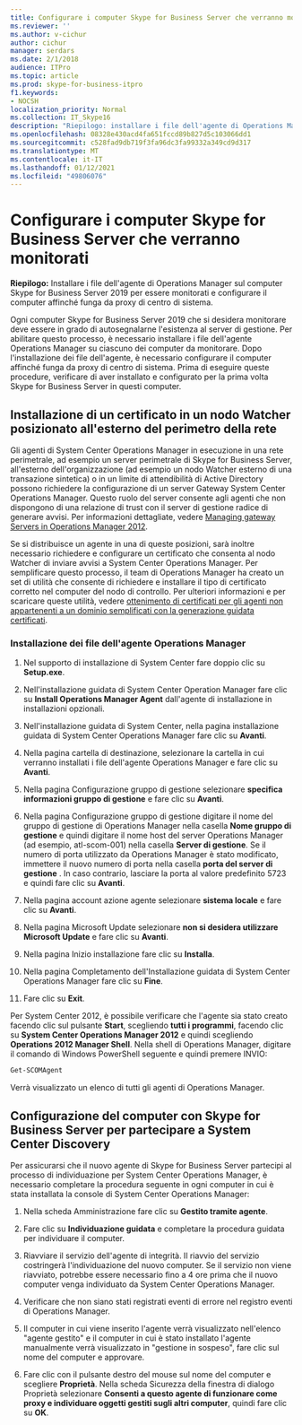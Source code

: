 ```yaml
---
title: Configurare i computer Skype for Business Server che verranno monitorati
ms.reviewer: ''
ms.author: v-cichur
author: cichur
manager: serdars
ms.date: 2/1/2018
audience: ITPro
ms.topic: article
ms.prod: skype-for-business-itpro
f1.keywords:
- NOCSH
localization_priority: Normal
ms.collection: IT_Skype16
description: "Riepilogo: installare i file dell'agente di Operations Manager sul computer Skype for Business Server 2019 per essere monitorati e configurare il computer affinché funga da proxy di centro di sistema."
ms.openlocfilehash: 08328e430acd4fa651fccd89b827d5c103066dd1
ms.sourcegitcommit: c528fad9db719f3fa96dc3fa99332a349cd9d317
ms.translationtype: MT
ms.contentlocale: it-IT
ms.lasthandoff: 01/12/2021
ms.locfileid: "49806076"
---
```

# <a name="configure-the-skype-for-business-server-computers-that-will-be-monitored"></a>Configurare i computer Skype for Business Server che verranno monitorati

**Riepilogo:** Installare i file dell'agente di Operations Manager sul computer Skype for Business Server 2019 per essere monitorati e configurare il computer affinché funga da proxy di centro di sistema.

Ogni computer Skype for Business Server 2019 che si desidera monitorare deve essere in grado di autosegnalarne l'esistenza al server di gestione. Per abilitare questo processo, è necessario installare i file dell'agente Operations Manager su ciascuno dei computer da monitorare. Dopo l'installazione dei file dell'agente, è necessario configurare il computer affinché funga da proxy di centro di sistema. Prima di eseguire queste procedure, verificare di aver installato e configurato per la prima volta Skype for Business Server in questi computer.

## <a name="installing-a-certificate-on-a-watcher-node-located-outside-the-perimeter-network"></a>Installazione di un certificato in un nodo Watcher posizionato all'esterno del perimetro della rete
<a name="watcher_node_outside"> </a>

Gli agenti di System Center Operations Manager in esecuzione in una rete perimetrale, ad esempio un server perimetrale di Skype for Business Server, all'esterno dell'organizzazione (ad esempio un nodo Watcher esterno di una transazione sintetica) o in un limite di attendibilità di Active Directory possono richiedere la configurazione di un server Gateway System Center Operations Manager. Questo ruolo del server consente agli agenti che non dispongono di una relazione di trust con il server di gestione radice di generare avvisi. Per informazioni dettagliate, vedere [Managing gateway Servers in Operations Manager 2012](https://technet.microsoft.com/library/hh212823.aspx).

Se si distribuisce un agente in una di queste posizioni, sarà inoltre necessario richiedere e configurare un certificato che consenta al nodo Watcher di inviare avvisi a System Center Operations Manager. Per semplificare questo processo, il team di Operations Manager ha creato un set di utilità che consente di richiedere e installare il tipo di certificato corretto nel computer del nodo di controllo. Per ulteriori informazioni e per scaricare queste utilità, vedere [ottenimento di certificati per gli agenti non appartenenti a un dominio semplificati con la generazione guidata certificati](https://go.microsoft.com/fwlink/p/?LinkID=267421&amp;amp;clcid=0x409).

### <a name="installing-the-operation-manager-agent-files"></a>Installazione dei file dell'agente Operations Manager

1. Nel supporto di installazione di System Center fare doppio clic su **Setup.exe**.

2. Nell'installazione guidata di System Center Operation Manager fare clic su **Install Operations Manager Agent** dall'agente di installazione in installazioni opzionali.

3. Nell'installazione guidata di System Center, nella pagina installazione guidata di System Center Operations Manager fare clic su **Avanti**.

4. Nella pagina cartella di destinazione, selezionare la cartella in cui verranno installati i file dell'agente Operations Manager e fare clic su **Avanti**.

5. Nella pagina Configurazione gruppo di gestione selezionare **specifica informazioni gruppo di gestione** e fare clic su **Avanti**.

6. Nella pagina Configurazione gruppo di gestione digitare il nome del gruppo di gestione di Operations Manager nella casella **Nome gruppo di gestione** e quindi digitare il nome host del server Operations Manager (ad esempio, atl-scom-001) nella casella **Server di gestione**. Se il numero di porta utilizzato da Operations Manager è stato modificato, immettere il nuovo numero di porta nella casella **porta del server di gestione** . In caso contrario, lasciare la porta al valore predefinito 5723 e quindi fare clic su **Avanti**.

7. Nella pagina account azione agente selezionare **sistema locale** e fare clic su **Avanti**.

8. Nella pagina Microsoft Update selezionare **non si desidera utilizzare Microsoft Update** e fare clic su **Avanti**.

9. Nella pagina Inizio installazione fare clic su **Installa**.

10. Nella pagina Completamento dell'Installazione guidata di System Center Operations Manager fare clic su **Fine**.

11. Fare clic su **Exit**.

Per System Center 2012, è possibile verificare che l'agente sia stato creato facendo clic sul pulsante **Start**, scegliendo **tutti i programmi**, facendo clic su **System Center Operations Manager 2012** e quindi scegliendo **Operations 2012 Manager Shell**. Nella shell di Operations Manager, digitare il comando di Windows PowerShell seguente e quindi premere INVIO:
```PowerShell
Get-SCOMAgent
```

Verrà visualizzato un elenco di tutti gli agenti di Operations Manager.
## <a name="configuring-the-skype-for-business-server-computer-to-participate-in-system-center-discovery"></a>Configurazione del computer con Skype for Business Server per partecipare a System Center Discovery
<a name="watcher_node_outside"> </a>

Per assicurarsi che il nuovo agente di Skype for Business Server partecipi al processo di individuazione per System Center Operations Manager, è necessario completare la procedura seguente in ogni computer in cui è stata installata la console di System Center Operations Manager:

1. Nella scheda Amministrazione fare clic su **Gestito tramite agente**.

2. Fare clic su **Individuazione guidata** e completare la procedura guidata per individuare il computer.

3. Riavviare il servizio dell'agente di integrità. Il riavvio del servizio costringerà l'individuazione del nuovo computer. Se il servizio non viene riavviato, potrebbe essere necessario fino a 4 ore prima che il nuovo computer venga individuato da System Center Operations Manager.

4. Verificare che non siano stati registrati eventi di errore nel registro eventi di Operations Manager.

5. Il computer in cui viene inserito l'agente verrà visualizzato nell'elenco "agente gestito" e il computer in cui è stato installato l'agente manualmente verrà visualizzato in "gestione in sospeso", fare clic sul nome del computer e approvare.

6. Fare clic con il pulsante destro del mouse sul nome del computer e scegliere **Proprietà**. Nella scheda Sicurezza della finestra di dialogo Proprietà selezionare **Consenti a questo agente di funzionare come proxy e individuare oggetti gestiti sugli altri computer**, quindi fare clic su **OK**.


